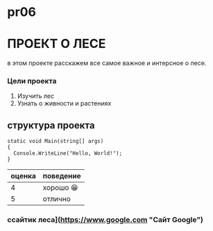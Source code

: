 # pr06
#   ПРОЕКТ О ЛЕСЕ

в этом проекте расскажем все самое важное и интерсное о лесе.

### Цели проекта

1. Изучить лес
2. Узнать о живности и растениях


## структура проекта

```
static void Main(string[] args)
{
  Console.WriteLine("Hello, World!");
}
```

| оценка | поведение|
| ------------- | ------------- |
| 4             |     хорошо  😁|
| 5             |     отлично  |


### ссайтик леса](https://www.google.com "Сайт Google")
